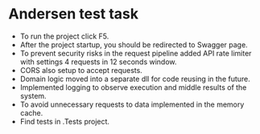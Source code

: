 # Andersen test task

* To run the project click F5.
* After the project startup, you should be redirected to Swagger page.
* To prevent security risks in the request pipeline added API rate limiter with settings 4 requests in 12 seconds window.
* CORS also setup to accept requests.
* Domain logic moved into a separate dll for code reusing in the future.
* Implemented logging to observe execution and middle results of the system.
* To avoid unnecessary requests to data implemented in the memory cache.
* Find tests in .Tests project.